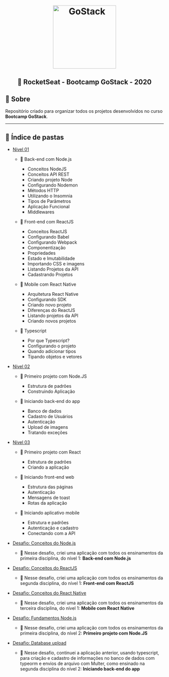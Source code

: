 <h1 align="center">
    <img alt="GoStack" src="https://rocketseat-cdn.s3-sa-east-1.amazonaws.com/bootcamp-header.png" width="200px" />
</h1>

<h2 align="center">
  🚀 RocketSeat - Bootcamp GoStack - 2020
</h2>


## 📝 Sobre

Repositório criado para organizar todos os projetos desenvolvidos no curso **Bootcamp GoStack**. 

---

## 📂 Índice de pastas

- [Nível 01](https://github.com/anac-ac/gostack-bootcamp-11/tree/master/conceitos-dev)

  - 📑 Back-end com Node.js
    - Conceitos NodeJS
    - Conceitos API REST
    - Criando projeto Node
    - Configurando Nodemon
    - Métodos HTTP
    - Utilizando o Insomnia
    - Tipos de Parâmetros
    - Aplicação Funcional
    - Middlewares

  - 📑 Front-end com ReactJS
    - Conceitos ReactJS
    - Configurando Babel
    - Configurando Webpack
    - Componentização
    - Propriedades
    - Estado e Imutabilidade
    - Importando CSS e imagens
    - Listando Projetos da API
    - Cadastrando Projetos

  - 📑 Mobile com React Native
    - Arquitetura React Native
    - Configurando SDK
    - Criando novo projeto
    - Diferenças do ReactJS
    - Listando projetos da API
    - Criando novos projetos

  - 📑 Typescript
    - Por que Typescript?
    - Configurando o projeto
    - Quando adicionar tipos
    - Tipando objetos e vetores

- [Nível 02](https://github.com/anac-ac/gostack-bootcamp-11/tree/master/primeiro-projeto-node)

  - 📑 Primeiro projeto com Node.JS
    - Estrutura de padrões
    - Construindo Aplicação
  
  - 📑 Iniciando back-end do app
    - Banco de dados
    - Cadastro de Usuários
    - Autenticação
    - Upload de imagens
    - Tratando exceções

- [Nível 03](https://github.com/anac-ac/gostack-bootcamp-11/tree/master/primeiro-projeto-react)

  - 📑 Primeiro projeto com React
    - Estrutura de padrões
    - Criando a aplicação
  
  - 📑 Iniciando front-end web
    - Estrutura das páginas
    - Autenticação
    - Mensagens de toast
    - Rotas da aplicação

  - 📑 Iniciando aplicativo mobile
    - Estrutura e padrões
    - Autenticação e cadastro
    - Conectando com a API


- [Desafio: Conceitos do Node.js](https://github.com/anac-ac/gostack-bootcamp-11/tree/master/gostack-node-challenge)
  - 🥇 Nesse desafio, criei uma aplicação com todos os ensinamentos da primeira disciplina, do nível 1: **Back-end com Node.js**

- [Desafio: Conceitos do ReactJS](https://github.com/anac-ac/gostack-bootcamp-11/tree/master/reactjs-concepts-challenge)
  - 🥇 Nesse desafio, criei uma aplicação com todos os ensinamentos da segunda disciplina, do nível 1: **Front-end com ReactJS**

- [Desafio: Conceitos do React Native](https://github.com/anac-ac/gostack-bootcamp-11/tree/master/react-native-concepts-challenge)
  - 🥇 Nesse desafio, criei uma aplicação com todos os ensinamentos da terceira disciplina, do nível 1: **Mobile com React Native**

- [Desafio: Fundamentos Node.js](https://github.com/anac-ac/gostack-bootcamp-11/tree/master/challenge-node-js-fundamentals)
  - 🥇 Nesse desafio, criei uma aplicação com todos os ensinamentos da primeira disciplina, do nível 2: **Primeiro projeto com Node.JS**

- [Desafio: Database upload](https://github.com/anac-ac/gostack-bootcamp-11/tree/master/database-upload-challenge)
  - 🥇 Nesse desafio, continuei a aplicação anterior, usando typescript, para criação e cadastro de informações no banco de dados com typeorm e envios de arquivo com Multer, como ensinado na segunda disciplina do nível 2: **Iniciando back-end do app**
